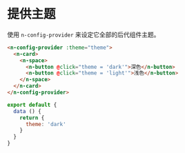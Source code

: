 # 提供主题

使用 `n-config-provider` 来设定它全部的后代组件主题。

```html
<n-config-provider :theme="theme">
  <n-card>
    <n-space>
      <n-button @click="theme = 'dark'">深色</n-button>
      <n-button @click="theme = 'light'">浅色</n-button>
    </n-space>
  </n-card>
</n-config-provider>
```

```js
export default {
  data () {
    return {
      theme: 'dark'
    }
  }
}
```
